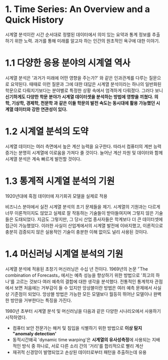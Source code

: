# 1. Time Series: An Overview and a Quick History

시계열 분석이란 시간 순서대로 정렬된 데이터에서 의미 있는 요약과 통계 정보를 추출하기 위한 노력. 과거를 통해 미래를 알고자 하는 인간의 원초적인 욕구에 대한 이야기.

# 1.1 다양한 응용 분야의 시계열 역사

시계열 분석은 '과거가 미래에 어떤 영향을 주는가?' 와 같은 인과관계를 다루는 질문으로 요약된다. 때때로 이런 질문과 그에 대한 대답은 시계열 분석이라는 하나의 일반화된 학문으로 다뤄지기보다는 분야별로 특정한 상황 속에서 엄격하게 다뤄졌다. 그러다 보니 **신기하게도 다양한 학문 분야가 시계열 데이터셋을 분석하는 방법에 영향을 끼쳤다. 의학, 기상학, 경제학, 천문학 과 같은 이들 학문의 발전 속도는 동시대에 활용 가능했던 시계열 데이터와 강한 연관성이 있다.**

# 1.2 시계열 분석의 도약

시계열 데이터는 여러 측면에서 높은 계산 능력을 요구한다. 따라서 컴퓨터의 계싼 능력 증가는 분명히 시계열에 이로움을 가져다 줄 것이다. 늘어난 계산 자원 및 데이터와 함께 시계열 분석은 계속 빠르게 발전할 것이다.

# 1.3 통계적 시계열 분석의 기원

1920년대에 흑점 데이터에 자기회귀 모델을 실제로 적용

비즈니스 분야에서 실전 시계열 분석의 초기 문제들을 제기. 시계열의 기원과는 다르게 너무 이론적이지도 않았고 실제로 잘 작동하는 기술들이 받아들여지며 그렇지 않은 기술들은 도태되었다. 지금도 그렇지만, 그 당시 산업 종사자들은 학계보다 더 큰 데이터셋에 접근이 가능했었다. 이러한 사실이 산업계에서의 시계열 발전에 이바지했고, 이론적으로 충분히 검증되지 않은 실용적인 기술이 충분한 이해 없이도 널리 사용된 것이다.

# 1.4 머신러닝 시계열 분석의 기원

시계열 분석에 적용된 초창기 머신러닝은 수십 년 전이다. 1969년의 논문 $\ulcorner \text{The combination of Forecasts} \lrcorner$ 에서는 예측 성능을 향상하기 위한 방법으로 '최고의 하나'를 고르는 것보다 여러 예측의 결합에 대한 생각을 분석했다. 전통적인 통계학자 관점에서 보면 처음에는 거부감이 들 수 있지만 앙상블이란 방법은 여러 예측 문제에서 사실상 기준점이 되었다. 앙상블 방법은 가능한 모든 모델보다 월등히 뛰어난 모델이나 완벽한 방안을 거부한다는 특징을 가진다.

1980년 초부터 시계열 분석 및 머신러닝을 다음과 같은 다양한 시나리오에서 사용하기 시작하였다. 

- 컴퓨터 보안 전문가는 해커 및 침입을 식별하기 위한 방법으로 **이상 탐지 "anomaly detection'**
- 동적시간왜곡 'dynamic time warping'은 **시계열의 유사성측정**에 사용되는 지배적인 방식 중 하나로, 서로 다른 소리 간의 '거리'를 합리적으로 빨리 계산
- 재귀적 신경망이 발명되었고 손상된 데이터로부터 패턴을 추출하는데 유용